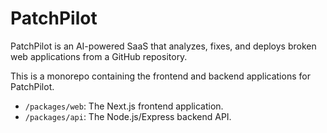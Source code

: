 # PatchPilot

PatchPilot is an AI-powered SaaS that analyzes, fixes, and deploys broken web applications from a GitHub repository.

This is a monorepo containing the frontend and backend applications for PatchPilot.

- `/packages/web`: The Next.js frontend application.
- `/packages/api`: The Node.js/Express backend API.